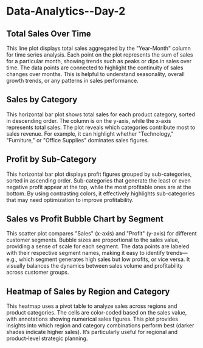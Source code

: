 # Data-Analytics--Day-2
## Total Sales Over Time
This line plot displays total sales aggregated by the "Year-Month" column for time series analysis. Each point on the plot represents the sum of sales for a particular month, showing trends such as peaks or dips in sales over time. The data points are connected to highlight the continuity of sales changes over months. This is helpful to understand seasonality, overall growth trends, or any patterns in sales performance.
## Sales by Category
This horizontal bar plot shows total sales for each product category, sorted in descending order. The  column is on the y-axis, while the x-axis represents total sales. The plot reveals which categories contribute most to sales revenue. For example, it can highlight whether "Technology," "Furniture," or "Office Supplies" dominates sales figures.
##  Profit by Sub-Category
This horizontal bar plot displays profit figures grouped by sub-categories, sorted in ascending order. Sub-categories that generate the least or even negative profit appear at the top, while the most profitable ones are at the bottom. By using contrasting colors, it effectively highlights sub-categories that may need optimization to improve profitability.
##  Sales vs Profit Bubble Chart by Segment
This scatter plot compares "Sales" (x-axis) and "Profit" (y-axis) for different customer segments. Bubble sizes are proportional to the sales value, providing a sense of scale for each segment. The data points are labeled with their respective segment names, making it easy to identify trends—e.g., which segment generates high sales but low profits, or vice versa. It visually balances the dynamics between sales volume and profitability across customer groups.
## Heatmap of Sales by Region and Category
This heatmap uses a pivot table to analyze sales across regions and product categories. The cells are color-coded based on the sales value, with annotations showing numerical sales figures. This plot provides insights into which region and category combinations perform best (darker shades indicate higher sales). It’s particularly useful for regional and product-level strategic planning.
